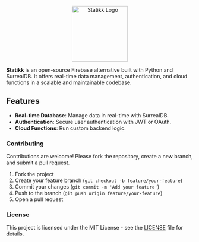 <p align="center">
  <a href="https://nestjs.com/" target="blank"><img src="https://github.com/user-attachments/assets/6ec51182-e3a5-4dec-b893-f01ef2f28d92" width="150" alt="Statikk Logo" /></a>
</p>


**Statikk** is an open-source Firebase alternative built with Python and SurrealDB. It offers real-time data management, authentication, and cloud functions in a scalable and maintainable codebase.

## Features

- **Real-time Database**: Manage data in real-time with SurrealDB.
- **Authentication**: Secure user authentication with JWT or OAuth.
- **Cloud Functions**: Run custom backend logic.


### Contributing

Contributions are welcome! Please fork the repository, create a new branch, and submit a pull request.

1. Fork the project
2. Create your feature branch (`git checkout -b feature/your-feature`)
3. Commit your changes (`git commit -m 'Add your feature'`)
4. Push to the branch (`git push origin feature/your-feature`)
5. Open a pull request

### License

This project is licensed under the MIT License - see the [LICENSE](LICENSE) file for details.
